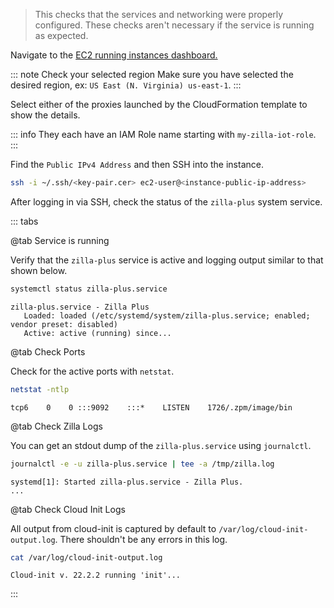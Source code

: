 > This checks that the services and networking were properly configured. These checks aren't necessary if the service is running as expected.

Navigate to the [EC2 running instances dashboard.](https://console.aws.amazon.com/ec2/home#Instances:instanceState=running)

::: note Check your selected region
Make sure you have selected the desired region, ex: `US East (N. Virginia) us-east-1`.
:::

Select either of the <ZillaPlus/> proxies launched by the CloudFormation template to show the details.

::: info
They each have an IAM Role name starting with `my-zilla-iot-role`.
:::

Find the `Public IPv4 Address` and then SSH into the instance.

```bash
ssh -i ~/.ssh/<key-pair.cer> ec2-user@<instance-public-ip-address>
```

After logging in via SSH, check the status of the `zilla-plus` system service.

::: tabs

@tab Service is running

Verify that the `zilla-plus` service is active and logging output similar to that shown below.

```bash
systemctl status zilla-plus.service
```

```output:no-line-numbers
zilla-plus.service - Zilla Plus
   Loaded: loaded (/etc/systemd/system/zilla-plus.service; enabled; vendor preset: disabled)
   Active: active (running) since...
```

@tab Check Ports

Check for the active ports with `netstat`.

```bash
netstat -ntlp
```

```output:no-line-numbers
tcp6    0    0 :::9092    :::*    LISTEN    1726/.zpm/image/bin
```

@tab Check Zilla Logs

You can get an stdout dump of the `zilla-plus.service` using `journalctl`.

```bash
journalctl -e -u zilla-plus.service | tee -a /tmp/zilla.log
```

```output:no-line-numbers
systemd[1]: Started zilla-plus.service - Zilla Plus.
...
```

@tab Check Cloud Init Logs

All output from cloud-init is captured by default to `/var/log/cloud-init-output.log`. There shouldn't be any errors in this log.

```bash
cat /var/log/cloud-init-output.log
```

```output:no-line-numbers
Cloud-init v. 22.2.2 running 'init'...
```

:::
